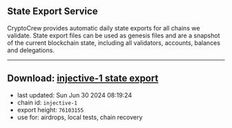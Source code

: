 ## State Export Service
CryptoCrew provides automatic daily state exports for all chains we validate. State export files can be used as genesis files and are a snapshot of the current blockchain state, including all validators, accounts, balances and delegations.

---
**Download: [injective-1 state export](https://dl-eu2.ccvalidators.com/SERVICE/injective/injective-1_export_76103155.json)**
---

- last updated: Sun Jun 30 2024 08:19:24
- chain id: `injective-1`
- export height: `76103155`
- use for: airdrops, local tests, chain recovery

